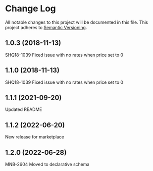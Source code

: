 # Change Log
All notable changes to this project will be documented in this file.
This project adheres to [Semantic Versioning](http://semver.org/).

## 1.0.3 (2018-11-13)
SHQ18-1039 Fixed issue with no rates when price set to 0


## 1.1.0 (2018-11-13)
SHQ18-1039 Fixed issue with no rates when price set to 0


## 1.1.1 (2021-09-20)
Updated README


## 1.1.2 (2022-06-20)
New release for marketplace


## 1.2.0 (2022-06-28)
MNB-2604 Moved to declarative schema


